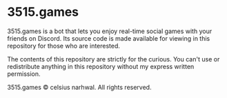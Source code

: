 # 3515.games

3515.games is a bot that lets you enjoy real-time social games with your friends on Discord. Its source code is made available for viewing in this repository for those who are interested.

The contents of this repository are strictly for the curious. You can't use or redistribute anything in this repository without my express written permission.

3515.games © celsius narhwal. All rights reserved.
